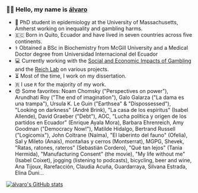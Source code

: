 ### 👋🏽 Hello, my name is [álvaro](https://micokoch.github.io/)  

- 🎰 PhD student in epidemiology at the University of Massachusetts, Amherst working on inequality and gambling harms.
- 🇪🇨 Born in Quito, Ecuador and have lived in seven countries across five continents.
- ⚕️ Obtained a BSc in Biochemistry from McGill University and a Medical Doctor degree from Universidad Internacional del Ecuador
- 💻 Currently working with the [Social and Economic Impacts of Gambling](https://www.umass.edu/seigma/) and the [Reich Lab](https://reichlab.io/) on various projects.
- ⏳ Most of the time, I work on my dissertation.
- 🇷 I use `R` for the majority of my work.
- 😍 Some favorites: Noam Chomsky ("Perspectives on power"), Arundhati Roy ("The end of imagination"), Galo Galarza ("La dama es una trampa"), Ursula K. Le Guin ("Earthsea" & "Dispossessed"), "Looking on darkness" (André Brink), "La casa de los espíritus" (Isabel Allende), David Graeber ("Debt"), AOC, "Lucha política y origen de los partidos en Ecuador" (Enrique Ayala Mora), Barbara Ehrenreich, Amy Goodman ("Democracy Now!"), Matilde Hidalgo, Bertrand Russell ("Logicomix"), John Coltrane (Naíma), "El laberinto del fauno" (Ofelia), Sal y Mileto (Anaís), montañas y cerros (Montserrat), MGPG, Shevek, "Ratas, ratones, rateros" (Sebastián Cordero), "Qué tan lejos" (Tania Hermida), "Manufacturing Consent" (the movie), "My life without me" (Isabel Coixet), jogging (listening to podcasts), bicycling, beer and wine, Ana Tijoux, Rarefacción, Claudia Acuña, Guardarraya, Silvana Estrada, Elina Duni...  

[![álvaro's GitHub stats](https://github-readme-stats.vercel.app/api?username=micokoch)](https://github.com/anuraghazra/github-readme-stats)

<!--
- [Here](https://micokoch.github.io/micokoch/)
**micokoch/micokoch** is a ✨ _special_ ✨ repository because its `README.md` (this file) appears on your GitHub profile.

Here are some ideas to get you started:

- 🔭 I’m currently working on ...
- 🌱 I’m currently learning ...
- 👯 I’m looking to collaborate on ...
- 🤔 I’m looking for help with ...
- 💬 Ask me about ...
- 📫 How to reach me: ...
- 😄 Pronouns: ...
- ⚡ Fun fact: ...
-->
